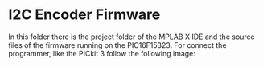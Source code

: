 # I2C Encoder Firmware

In this folder there is the project folder of the MPLAB X IDE and the source files of the firmware running on the PIC16F15323.
For connect the programmer, like the PICkit 3 follow the following image:
 
